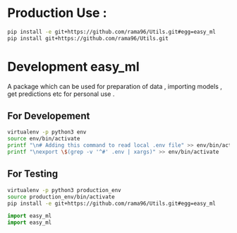 # Production Use : 

```bash
pip install -e git+https://github.com/rama96/Utils.git#egg=easy_ml
pip install git+https://github.com/rama96/Utils.git

```

# Development easy_ml

A package which can be used for preparation of data , importing models , get predictions etc for personal use .  

## For Developement

```bash
virtualenv -p python3 env
source env/bin/activate
printf "\n# Adding this command to read local .env file" >> env/bin/activate
printf "\nexport \$(grep -v '^#' .env | xargs)" >> env/bin/activate
```

## For Testing

```bash
virtualenv -p python3 production_env
source production_env/bin/activate
pip install -e git+https://github.com/rama96/Utils.git#egg=easy_ml
```

```python
import easy_ml
import easy_ml
```